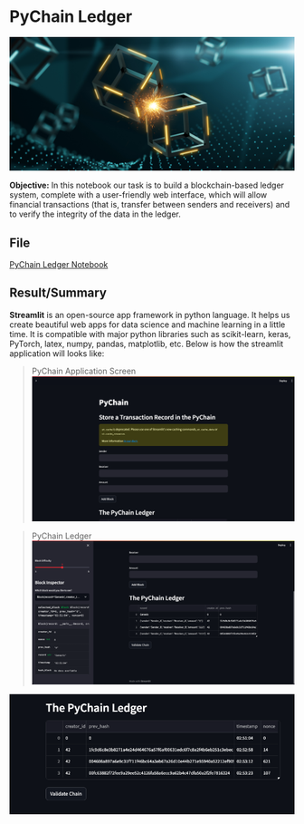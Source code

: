 # PyChain Ledger

![alt=""](Images/application-image.png)

**Objective:** In this notebook our task is to build a blockchain-based ledger system, complete with a user-friendly web interface,  which will allow financial transactions (that is, transfer between senders and receivers) and to verify the integrity of the data in the ledger.

## File

[PyChain Ledger Notebook](pychain.py)

## Result/Summary

**Streamlit** is an open-source app framework in python language.
It helps us create beautiful web apps for data science and machine learning in a 
little time. It is compatible with major python libraries such as scikit-learn, 
keras, PyTorch, latex, numpy, pandas, matplotlib, etc.
Below is how the streamlit application will looks like:

>PyChain Application Screen
![PyChain Application Screen](Images/PyChain_screen.png)

>PyChain Ledger
![PyChain Application Screen](Images/Pychain_Ledger1.png)

![PyChain Application Screen](Images/Pychain_Ledger2.png)
